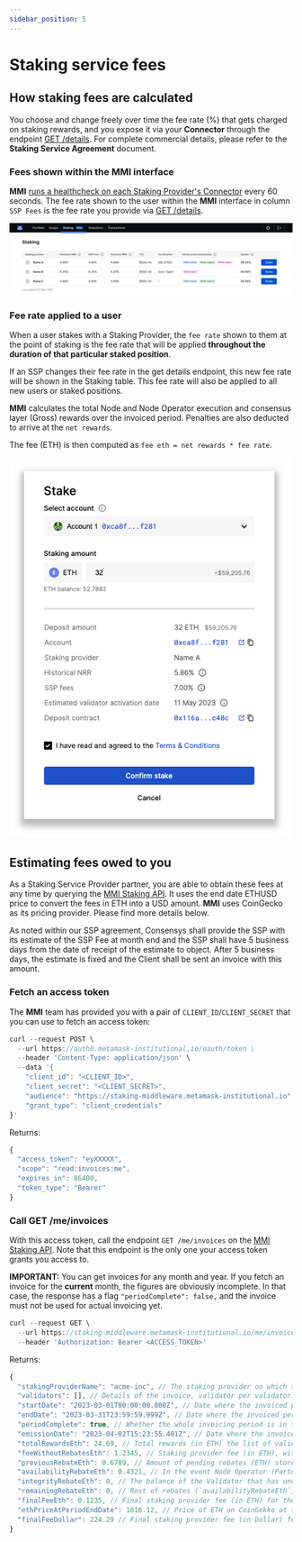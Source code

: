 ```yaml
---
sidebar_position: 5
---
```


# Staking service fees

## How staking fees are calculated

You choose and change freely over time the fee rate (%) that gets charged on staking rewards, and you expose it via your **Connector** through the endpoint [GET /details](./integrating-via-a-connector/adapter-openapi). For complete commercial details, please refer to the **Staking Service Agreement** document.

### Fees shown within the MMI interface

**MMI** [runs a healthcheck on each Staking Provider's Connector](./integrating-via-a-connector/register-your-api.md) every 60 seconds. The fee rate shown to the user within the **MMI** interface in column `SSP Fees` is the fee rate you provide via [GET /details](./integrating-via-a-connector/adapter-openapi).

![Portfolio Dashboard](/img/staking/portfolio-dashboard.svg)

### Fee rate applied to a user

When a user stakes with a Staking Provider, the `fee rate` shown to them at the point of staking is the fee rate that will be applied **throughout the duration of that particular staked position**.

If an SSP changes their fee rate in the get details endpoint, this new fee rate will be shown in the Staking table. This fee rate will also be applied to all new users or staked positions.

**MMI** calculates the total Node and Node Operator execution and consensus layer (Gross) rewards over the invoiced period. Penalties are also deducted to arrive at the `net rewards`.

The fee (ETH) is then computed as `fee eth = net rewards * fee rate`.

![Stake Modal](/img/staking/stake-modal.png)

## Estimating fees owed to you

As a Staking Service Provider partner, you are able to obtain these fees at any time by querying the [MMI Staking API](https://staking-middleware.metamask-institutional.io/docs#/Invoices/InvoicesController_getInvoiceMe). It uses the end date ETHUSD price to convert the fees in ETH into a USD amount. **MMI** uses CoinGecko as its pricing provider. Please find more details below.

As noted within our SSP agreement, Consensys shall provide the SSP with its estimate of the SSP Fee at month end and the SSP shall have 5 business days from the date of receipt of the estimate to object. After 5 business days, the estimate is fixed and the Client shall be sent an invoice with this amount.

### Fetch an access token

The **MMI** team has provided you with a pair of `CLIENT_ID`/`CLIENT_SECRET` that you can use to fetch an access token:

```js
curl --request POST \
  --url https://auth0.metamask-institutional.io/oauth/token \
  --header 'Content-Type: application/json' \
  --data '{
	"client_id": "<CLIENT_ID>",
	"client_secret": "<CLIENT_SECRET>",
	"audience": "https://staking-middleware.metamask-institutional.io",
	"grant_type": "client_credentials"
}'
```

Returns:

```js
{
  "access_token": "eyXXXXX",
  "scope": "read:invoices:me",
  "expires_in": 86400,
  "token_type": "Bearer"
}
```

### Call GET /me/invoices

With this access token, call the endpoint `GET /me/invoices` on the [MMI Staking API](https://staking-middleware.metamask-institutional.io/docs#/Invoices/InvoicesController_getInvoiceMe). Note that this endpoint is the only one your access token grants you access to.

**IMPORTANT:** You can get invoices for any month and year. If you fetch an invoice for the **current** month, the figures are obviously incomplete. In that case, the response has a flag `"periodComplete": false,` and the invoice must not be used for actual invoicing yet.

```js
curl --request GET \
  --url https://staking-middleware.metamask-institutional.io/me/invoices?year=2023&monthNumber=8 \
  --header 'Authorization: Bearer <ACCESS_TOKEN>'
```

Returns:

```js
{
  "stakingProviderName": "acme-inc", // The staking provider on which the invoice was generated, if any.
  "validators": [], // Details of the invoice, validator per validator.
  "startDate": "2023-03-01T00:00:00.000Z", // Date where the invoiced period starts.
  "endDate": "2023-03-31T23:59:59.999Z", // Date where the invoiced period ends.
  "periodComplete": true, // Whether the whole invoicing period is in the past. If `endDate` is in the future, then the invoice is **incomplete and must not be used for payment yet**.
  "emissionDate": "2023-04-02T15:23:55.401Z", // Date where the invoice was emitted = now.
  "totalRewardsEth": 24.69, // Total rewards (in ETH) the list of validators accrued from staking over the invoiced period. Includes both Execution Layer and Consensus Layer rewards.
  "feeWithoutRebatesEth": 1.2345, // Staking provider fee (in ETH), without rebates. Calculated as `sum(rewardsEth * operatorFeePercent)`, summing over validators. Intermediary value, this is not what must be paid.
  "previousRebateEth": 0.6789, // Amount of pending rebates (ETH) stored in previous invoice.
  "availabilityRebateEth": 0.4321, // In the event Node Operator (Partner) does not meet the applicable Availability Commitment, Client is eligible to receive a rebate (the “Availability Rebate”), except that the Availability Rebate does not apply to any Validator to which the Integrity Rebate already applies. The Availability Rebate is the difference between (i) the Staking Reward actually earned by the Validators that are due the Availability Rebate and (ii) the Staking Reward that such Validators would have earned if the Availability Commitment (which corresponds, for the purposes of this Section, to Monthly Uptime Percentage equal to (but not greater than) 99.5%) was met at the relevant time.
  "integrityRebateEth": 0, // The balance of the Validator that has undergone the Slashing Event will be captured immediately prior to the Slashing Event, and again at the point in time the Validator enters the withdrawable state; The Integrity Rebate will be the difference between the two aforementioned balances.
  "remainingRebateEth": 0, // Rest of rebates (`availabilityRebateEth`, `integrityRebateEth`, `previousRebateEth`), after trying to deduct as much as possible from `feeWithoutRebatesEth`. Is stored to be carried over in next invoice.
  "finalFeeEth": 0.1235, // Final staking provider fee (in ETH) for the invoiced period. Computes as `feeWithoutRebatesEth - availabilityRebateEth - integrityRebateEth - previousRebateEth + remainingRebateEth`.
  "ethPriceAtPeriodEndDate": 1816.12, // Price of ETH on CoinGekko at the end of the period end date. Is the value used for converting the invoice amount from ETH to Dollar.
  "finalFeeDollar": 224.29 // Final staking provider fee (in Dollar) for the invoiced period. See `finalFeeEth`.
}
```

